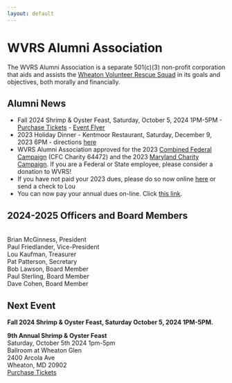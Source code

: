 ```yaml
---
layout: default
---
```


<h1 class="sr-only">WVRS Alumni Association</h1>
<p>The WVRS Alumni Association is a separate 501(c)(3) non-profit corporation that aids and assists the <a href="https://wvrs.org" target="_blank">Wheaton Volunteer Rescue Squad</a> in its goals and objectives, both morally and financially.</p>

<h2 class="h4">Alumni News</h2>
<ul>
<li>Fall 2024 Shrimp & Oyster Feast, Saturday, October 5, 2024 1PM-5PM - <a href="{{ '/events/2024-shrimp-and-oyster' | relative_url }}">Purchase Tickets</a> - <a href="{{ '/assets/files/2024_Shrimp_Oyster_Feast_Flyer.pdf' | relative_url }}" target="_blank">Event Flyer</a></li>
<li>2023 Holiday Dinner - Kentmoor Restaurant, Saturday, December 9, 2023 6PM - directions <a href="https://www.google.com/maps/place/Kentmorr+Restaurant+an+Atlas+Brew+Works+Outpost/@38.91517,-76.3640964,15z/data=!4m2!3m1!1s0x0:0x96e5cac66cce8d17?sa=X&ved=2ahUKEwi9mM7-gMz-AhX5SGwGHU5CAIoQ_BJ6BAh6EAg">here</a></li>
<li>WVRS Alumni Association approved for the 2023 <a href="https://cfcgiving.opm.gov/welcome">Combined Federal Campaign</a> (CFC Charity 64472) and the 2023 <a href="https://mcc.maryland.gov/">Maryland Charity Campaign</a>. If you are a Federal or State employee, please consider a donation to WVRS!</li>
<li>If you have not paid your 2023 dues, please do so now online <a href="{{ '/member-dues/' | relative_url }}">here</a> or send a check to Lou</li>
<li>You can now pay your annual dues on-line.  Click <a href="{{ '/member-dues/' | relative_url }}">this link</a>.</li>
</ul>

<h2 class="h4">2024-2025 Officers and Board Members</h2>
<br />Brian McGinness, President
<br />Paul Friedlander, Vice-President
<br />Lou Kaufman, Treasurer
<br />Pat Patterson, Secretary
<br />Bob Lawson, Board Member
<br />Paul Sterling, Board Member
<br />Dave Cohen, Board Member

<h2 class="h4">Next Event</h2>
<p><strong>Fall 2024 Shrimp & Oyster Feast, Saturday October 5, 2024 1PM-5PM.</strong>
<p><strong>9th Annual Shrimp & Oyster Feast</strong>
<br />Saturday, October 5th 2024 1pm-5pm
<br />Ballroom at Wheaton Glen
<br />2400 Arcola Ave
<br />Wheaton, MD 20902
<br /><a href="{{ '/events/2024-shrimp-and-oyster' | relative_url }}">Purchase Tickets</a></p>
<br />
